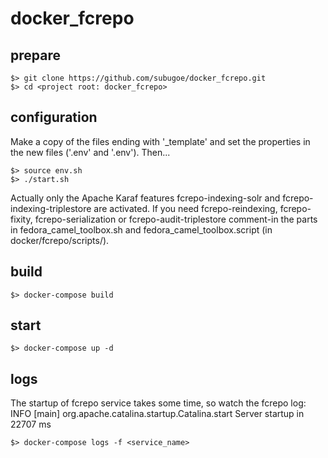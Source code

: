 # docker_fcrepo


## prepare

	$> git clone https://github.com/subugoe/docker_fcrepo.git
	$> cd <project root: docker_fcrepo>

## configuration

Make a copy of the files ending with '_template' and set the properties in the new files ('.env' and '.env'). Then...

	$> source env.sh
	$> ./start.sh

Actually only the Apache Karaf features fcrepo-indexing-solr and fcrepo-indexing-triplestore are activated. If you need fcrepo-reindexing, fcrepo-fixity, fcrepo-serialization or fcrepo-audit-triplestore comment-in the parts in fedora_camel_toolbox.sh and fedora_camel_toolbox.script (in docker/fcrepo/scripts/).

## build

	$> docker-compose build

## start

	$> docker-compose up -d


## logs

The startup of fcrepo service takes some time, so watch the fcrepo log: INFO [main] org.apache.catalina.startup.Catalina.start Server startup in 22707 ms

	$> docker-compose logs -f <service_name>


